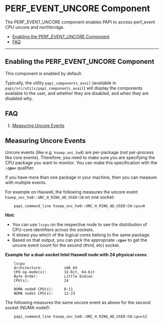 # PERF\_EVENT\_UNCORE Component

The PERF\_EVENT_UNCORE component enables PAPI to access perf\_event CPU uncore and northbridge.

* [Enabling the PERF\_EVENT\_UNCORE Component](#enabling-the-perf_event_uncore-component)
* [FAQ](#faq)

***
## Enabling the PERF\_EVENT\_UNCORE Component

This component is enabled by default.

Typically, the utility `papi_components_avail` (available in
`papi/src/utils/papi_components_avail`) will display the components available
to the user, and whether they are disabled, and when they are disabled why.

## FAQ

1. [Measuring Uncore Events](#measuring-uncore-events)

## Measuring Uncore Events

Uncore events (like e.g. `hswep_unc_ha0`) are per-package (not per-process like core events). 
Therefore, you need to make sure you are specifying the CPU package you want to monitor. 
You can make this specification with the **`:cpu=`** qualifier.

If you have more than one package in your machine, then you can measure with multiple events.

For example on Haswell, the following measures the uncore event `hswep_unc_ha0::UNC_H_RING_AD_USED:CW`
on one socket:   
     
        papi_command_line hswep_unc_ha0::UNC_H_RING_AD_USED:CW:cpu=0   
	
**Hint**: 

* You can use `lscpu` on the respective node to see the distribution of 
  CPU-core identifiers across the sockets. 
* It shows you which of the logical cores belong to the same package.
* Based on that output, you can pick the appropriate **`:cpu=`** to get 
  the uncore event count for the second (third, etc) socket. 


**Example for a dual-socket Intel Haswell node with 24 physical cores**:   
   
        lscpu
	    Architecture:          x86_64
	    CPU op-mode(s):        32-bit, 64-bit
	    Byte Order:            Little Endian
	    CPU(s):                24
	    ...
	    NUMA node0 CPU(s):     0-11
        NUMA node1 CPU(s):     12-23


The following measures the same uncore event as above for the second socket (NUMA node1):   
   
        papi_command_line hswep_unc_ha0::UNC_H_RING_AD_USED:CW:cpu=12

